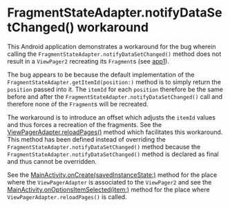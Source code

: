 # FragmentStateAdapter.notifyDataSetChanged() workaround

This Android application demonstrates a workaround for the bug wherein calling the `FragmentStateAdapter.notifyDataSetChanged()` method does not result in a `ViewPager2` recreating its `Fragment`s (see [app1](../app1)).

The bug appears to be because the default implementation of the `FragmentStateAdapter.getItemId(position:)` method is to simply return the `position` passed into it.
The `itemId` for each `position` therefore be the same before and after the `FragmentStateAdapter.notifyDataSetChanged()` call and therefore none of the `Fragment`s will be recreated.

The workaround is to introduce an offset which adjusts the `itemId` values and thus forces a recreation of the fragments.
See the [ViewPagerAdapter.reloadPages()](src/main/java/com/tazkiyatech/viewpager2/experiments/app2/ViewPagerAdapter.kt) method which facilitates this workaround. This method has been defined instead of overriding the `FragmentStateAdapter.notifyDataSetChanged()` method because the `FragmentStateAdapter.notifyDataSetChanged()` method is declared as final and thus cannot be overridden.

See the [MainActivity.onCreate(savedInstanceState:)](src/main/java/com/tazkiyatech/viewpager2/experiments/app2/MainActivity.kt) method for the place where the `ViewPagerAdapter` is associated to the `ViewPager2` and see the [MainActivity.onOptionsItemSelected(item:)](src/main/java/com/tazkiyatech/viewpager2/experiments/app2/MainActivity.kt) method for the place where `ViewPagerAdapter.reloadPages()` is called.
